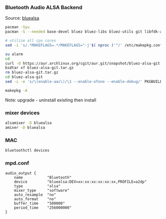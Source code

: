 ### Bluetooth Audio ALSA Backend
Source: [bluealsa](https://github.com/Arkq/bluez-alsa)
```sh
pacman -Syu
pacman -S --needed base-devel bluez bluez-libs bluez-utils git libfdk-aac sbc

# utilize all cpu cores
sed -i 's/.*MAKEFLAGS=.*/MAKEFLAGS="-j'$( nproc )'"/' /etc/makepkg.conf

su alarm
cd
curl -O https://aur.archlinux.org/cgit/aur.git/snapshot/bluez-alsa-git.tar.gz
bsdtar xf bluez-alsa-git.tar.gz
rm bluez-alsa-git.tar.gz
cd bluez-alsa-git
sed -i -e 's/\(enable-aac\)/\1 --enable-ofono --enable-debug/' PKGBUILD

makepkg -A
```
Note: upgrade - uninstall existing then install

### mixer devices
```sh
alsamixer -D bluealsa
amixer -D bluealsa
```
### MAC
```sh
bluetoothctl devices
```
### mpd.conf
```
audio_output {
	name           "Bluetooth"
	device         "bluealsa:DEV=xx:xx:xx:xx:xx:xx,PROFILE=a2dp"
	type           "alsa"
	mixer_type     "software"
	auto_resample  "no"
	auto_format    "no"
	buffer_time    "500000"
	period_time    "256000000"
}
```
